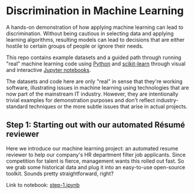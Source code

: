 # Discrimination in Machine Learning

A hands-on demonstration of how applying machine learning can lead to discrimination.
Without being cautious in selecting data and applying learning algorithms, resulting models can
lead to decisions that are either hostile to certain groups of people or ignore their needs.

This repo contains example datasets and a guided path through running "real" machine learning code
using [Python](https://www.python.org/) and [scikit-learn](http://scikit-learn.org/) through
visual and interactive [Jupyter notebooks](http://jupyter.org/).

The datasets and code here are only "real" in sense that they're working software, illustrating
issues in machine learning using technologies that are now part of the mainstream IT industry.
However, they are intentionally trivial examples for demonstration purposes and don't reflect
industry-standard techniques or the more subtle issues that arise in actual projects.

## Step 1: Starting out with our automated Résumé reviewer

Here we introduce our machine learning project: an automated resume reviewer to help our
company's HR department filter job applicants. Since competition for talent is fierce,
management wants this rolled out fast. So we grab some historical data and plug it into an
easy-to-use open-source toolkit. Sounds pretty straightforward, right?

Link to notebook: [step-1.ipynb](step-1.ipynb)
